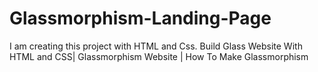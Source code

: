 # Glassmorphism-Landing-Page
I am creating this project with HTML and Css. Build Glass Website With HTML and CSS| Glassmorphism Website | How To Make Glassmorphism

